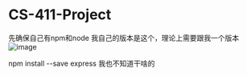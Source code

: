 # CS-411-Project
先确保自己有npm和node 我自己的版本是这个，理论上需要跟我一个版本
![image](https://user-images.githubusercontent.com/61080959/200742051-e3705218-bd4f-4cab-aaa5-8da55062fe34.png)

npm install --save express
我也不知道干啥的

